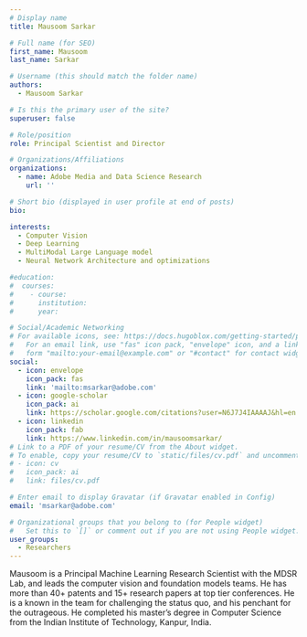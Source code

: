 ```yaml
---
# Display name
title: Mausoom Sarkar

# Full name (for SEO)
first_name: Mausoom
last_name: Sarkar

# Username (this should match the folder name)
authors:
  - Mausoom Sarkar

# Is this the primary user of the site?
superuser: false

# Role/position
role: Principal Scientist and Director

# Organizations/Affiliations
organizations:
  - name: Adobe Media and Data Science Research
    url: ''

# Short bio (displayed in user profile at end of posts)
bio:

interests:
  - Computer Vision
  - Deep Learning
  - MultiModal Large Language model
  - Neural Network Architecture and optimizations

#education:
#  courses:
#    - course: 
#      institution: 
#      year: 

# Social/Academic Networking
# For available icons, see: https://docs.hugoblox.com/getting-started/page-builder/#icons
#   For an email link, use "fas" icon pack, "envelope" icon, and a link in the
#   form "mailto:your-email@example.com" or "#contact" for contact widget.
social:
  - icon: envelope
    icon_pack: fas
    link: 'mailto:msarkar@adobe.com'
  - icon: google-scholar
    icon_pack: ai
    link: https://scholar.google.com/citations?user=N6J7J4IAAAAJ&hl=en
  - icon: linkedin
    icon_pack: fab
    link: https://www.linkedin.com/in/mausoomsarkar/
# Link to a PDF of your resume/CV from the About widget.
# To enable, copy your resume/CV to `static/files/cv.pdf` and uncomment the lines below.
# - icon: cv
#   icon_pack: ai
#   link: files/cv.pdf

# Enter email to display Gravatar (if Gravatar enabled in Config)
email: 'msarkar@adobe.com'

# Organizational groups that you belong to (for People widget)
#   Set this to `[]` or comment out if you are not using People widget.
user_groups:
  - Researchers
---
```


Mausoom is a Principal Machine Learning Research Scientist with the MDSR Lab, and leads the computer vision and foundation models teams. He has more than 40+ patents and 15+ research papers at top tier conferences. He is a known in the team for challenging the status quo, and his penchant for the outrageous. He completed his master’s degree in Computer Science from the Indian Institute of Technology, Kanpur, India.